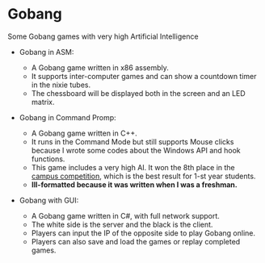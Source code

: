 Gobang
======

Some Gobang games with very high Artificial Intelligence

- Gobang in ASM:

  - A Gobang game written in x86 assembly.<br/>
  - It supports inter-computer games and can show a countdown timer in the nixie tubes. <br/>
  - The chessboard will be displayed both in the screen and an LED matrix.<br/>

- Gobang in Command Promp:

  - A Gobang game written in C++.<br/>
  - It runs in the Command Mode but still supports Mouse clicks because I wrote some codes about the Windows API and hook functions.<br/>
  - This game includes a very high AI. It won the 8th place in the [campus competition](http://www.botzone.org/RATE/resultview?contestid=115), which is the best result for 1-st year students.<br/>
  - <b>Ill-formatted because it was written when I was a freshman.</b>

- Gobang with GUI:

  - A Gobang game written in C#, with full network support.<br/>
  - The white side is the server and the black is the client.<br/>
  - Players can input the IP of the opposite side to play Gobang online.<br/>
  - Players can also save and load the games or replay completed games.

